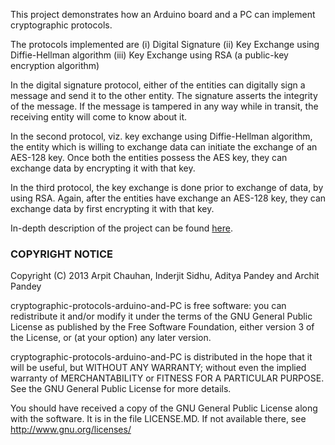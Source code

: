 This project demonstrates how an Arduino board and a PC can implement cryptographic protocols.

The protocols implemented are 
(i) Digital Signature
(ii) Key Exchange using Diffie-Hellman algorithm
(iii) Key Exchange using RSA (a public-key encryption algorithm)

In the digital signature protocol, either of the entities can digitally sign a message and
send it to the other entity. The signature asserts the integrity of the message. If the message
is tampered in any way while in transit, the receiving entity will come to know about it.

In the second protocol, viz. key exchange using Diffie-Hellman algorithm, the entity which is willing
to exchange data can initiate the exchange of an AES-128 key. Once both the entities possess the
AES key, they can exchange data by encrypting it with that key.

In the third protocol, the key exchange is done prior to exchange of data, by using RSA. Again, after
the entities have exchange an AES-128 key, they can exchange data by first encrypting it with that key.

In-depth description of the project can be found [here](description.pdf).

### COPYRIGHT NOTICE

Copyright (C) 2013 Arpit Chauhan, Inderjit Sidhu, Aditya Pandey and Archit Pandey

cryptographic-protocols-arduino-and-PC is free software: you can redistribute it and/or modify 
it under the terms of the GNU General Public License as published by 
the Free Software Foundation, either version 3 of the License, or 
(at your option) any later version.

cryptographic-protocols-arduino-and-PC is distributed in the hope that it will be useful, 
but WITHOUT ANY WARRANTY; without even the implied warranty of 
MERCHANTABILITY or FITNESS FOR A PARTICULAR PURPOSE.  See the 
GNU General Public License for more details.

You should have received a copy of the GNU General Public License 
along with the software. It is in the file LICENSE.MD. 
If not available there, see <http://www.gnu.org/licenses/>
   



